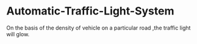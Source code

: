 # Automatic-Traffic-Light-System
On the basis of the density of vehicle on a particular road ,the traffic light will glow.
